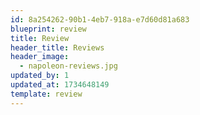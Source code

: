 ```yaml
---
id: 8a254262-90b1-4eb7-918a-e7d60d81a683
blueprint: review
title: Review
header_title: Reviews
header_image:
  - napoleon-reviews.jpg
updated_by: 1
updated_at: 1734648149
template: review
---
```

